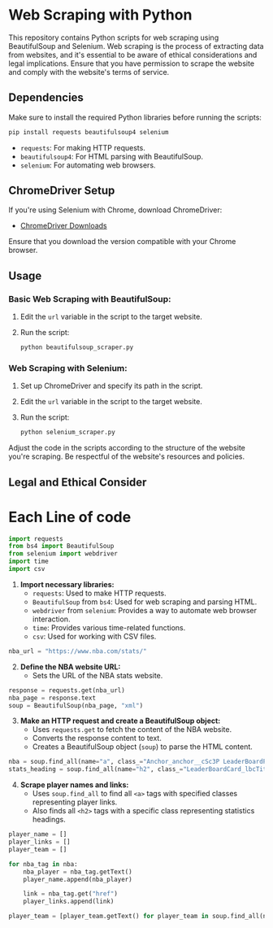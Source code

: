 


# Web Scraping with Python

This repository contains Python scripts for web scraping using BeautifulSoup and Selenium. Web scraping is the process of extracting data from websites, and it's essential to be aware of ethical considerations and legal implications. Ensure that you have permission to scrape the website and comply with the website's terms of service.

## Dependencies

Make sure to install the required Python libraries before running the scripts:

```bash
pip install requests beautifulsoup4 selenium
```

- `requests`: For making HTTP requests.
- `beautifulsoup4`: For HTML parsing with BeautifulSoup.
- `selenium`: For automating web browsers.

## ChromeDriver Setup

If you're using Selenium with Chrome, download ChromeDriver:

- [ChromeDriver Downloads](https://sites.google.com/chromium.org/driver/)

Ensure that you download the version compatible with your Chrome browser.

## Usage

### Basic Web Scraping with BeautifulSoup:

1. Edit the `url` variable in the script to the target website.
2. Run the script:

   ```bash
   python beautifulsoup_scraper.py
   ```

### Web Scraping with Selenium:

1. Set up ChromeDriver and specify its path in the script.
2. Edit the `url` variable in the script to the target website.
3. Run the script:

   ```bash
   python selenium_scraper.py
   ```

Adjust the code in the scripts according to the structure of the website you're scraping. Be respectful of the website's resources and policies.

## Legal and Ethical Consider

# Each Line of code

```python
import requests
from bs4 import BeautifulSoup
from selenium import webdriver
import time
import csv
```

1. **Import necessary libraries:**
   - `requests`: Used to make HTTP requests.
   - `BeautifulSoup` from `bs4`: Used for web scraping and parsing HTML.
   - `webdriver` from `selenium`: Provides a way to automate web browser interaction.
   - `time`: Provides various time-related functions.
   - `csv`: Used for working with CSV files.


```python
nba_url = "https://www.nba.com/stats/"
```

2. **Define the NBA website URL:**
   - Sets the URL of the NBA stats website.

```python
response = requests.get(nba_url)
nba_page = response.text
soup = BeautifulSoup(nba_page, "xml")
```

3. **Make an HTTP request and create a BeautifulSoup object:**
   - Uses `requests.get` to fetch the content of the NBA website.
   - Converts the response content to text.
   - Creates a BeautifulSoup object (`soup`) to parse the HTML content.

```python
nba = soup.find_all(name="a", class_="Anchor_anchor__cSc3P LeaderBoardPlayerCard_lbpcTableLink__MDNgL")
stats_heading = soup.find_all(name="h2", class_="LeaderBoardCard_lbcTitle___WI9J")
```

4. **Scrape player names and links:**
   - Uses `soup.find_all` to find all `<a>` tags with specified classes representing player links.
   - Also finds all `<h2>` tags with a specific class representing statistics headings.

```python
player_name = []
player_links = []
player_team = []

for nba_tag in nba:
    nba_player = nba_tag.getText()
    player_name.append(nba_player)

    link = nba_tag.get("href")
    player_links.append(link)

player_team = [player_team.getText() for player_team in soup.find_all(name="span", class_="LeaderBoardPlayerCard_lbpcTeamAbbr__fGlx3")]
```


